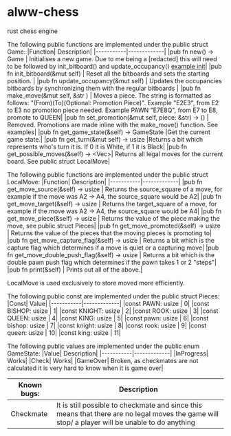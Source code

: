 # alww-chess

rust chess engine

The following public functions are implemented under the public struct Game:
|Function| Description|
|-----------|-------------|
|pub fn new() -> Game | Initialises a new game. Due to me being a [redacted] this will need to be followed by init_bitboard() and update_occupancy() [example init](img/Screenshot%202022-09-29%20at%2008.36.37.png)|
|pub fn init_bitboard(&mut self) | Reset all the bitboards and sets the starting position. |
|pub fn update_occupancy(&mut self) | Updates the occupancies bitboards by synchronizing them with the regular bitboards |
|pub fn make_move(&mut self, &str ) | Moves a piece. The string is formatted as follows: "(From)(To)(Optional: Promotion Piece)". Example "E2E3", from E2 to E3 no promotion piece needed. Example PAWN "E7E8Q", from E7 to E8, promote to QUEEN|
|pub fn set_promotion(&mut self, piece: &str) -> () | Removed. Promotions are made inline with the make_move() function. See examples|
|pub fn get_game_state(&self) -> GameState |Get the current game state.|
|pub fn get_turn(&mut self) -> usize |Returns a bit which represents who's turn it is. If 0 it is White, if 1 it is Black|
|pub fn get_possible_moves(&self) -> <Vec<LocalMove>>| Returns all legal moves for the current board. See public struct LocalMove|

The following public functions are implemented under the public struct LocalMove:
|Function| Description|
|-----------|-------------|
|pub fn get_move_source(&self) -> usize | Returns the source_square of a move, for example if the move was A2 -> A4, the source_square would be A2|
|pub fn get_move_target(&self) -> usize | Returns the target_square of a move, for example if the move was A2 -> A4, the source_square would be A4|
|pub fn get_move_piece(&self) -> usize | Returns the value of the piece making the move, see public struct Pieces|
|pub fn get_move_promoted(&self) -> usize | Returns the value of the pieces that the moving pieces is promoting to|
|pub fn get_move_capture_flag(&self) -> usize | Returns a bit which is the capture flag which determines if a move is quiet or a capturing move|
|pub fn get_move_double_push_flag(&self) -> usize | Returns a bit which is the double pawn push flag which determines if the pawn takes 1 or 2 "steps"|
|pub fn print(&self) | Prints out all of the above.|

LocalMove is used exclusively to store moved more efficiently.

The following public const are implemented under the public struct Pieces:
|Const| Value|
|-----------|-------------|
|const PAWN: usize | 0|
|const BISHOP: usize | 1|
|const KNIGHT: usize | 2|
|const ROOK: usize | 3|
|const QUEEN: usize | 4|
|const KING: usize | 5|
|const pawn: usize | 6|
|const bishop: usize | 7|
|const knight: usize | 8|
|const rook: usize | 9|
|const queen: usize | 10|
|const king: usize | 11|

The following public values are implemented under the public enum GameState:
|Value| Description|
|-----------|-------------|
|InProgress| Works|
|Check| Works|
|GameOver| Broken, as checkmates are not calculated it is very hard to know when it is game over|

| Known bugs: | Description                                                                                                                                     |
| ----------- | ----------------------------------------------------------------------------------------------------------------------------------------------- |
| Checkmate   | It is still possible to checkmate and since this means that there are no legal moves the game will stop/ a player will be unable to do anything |
